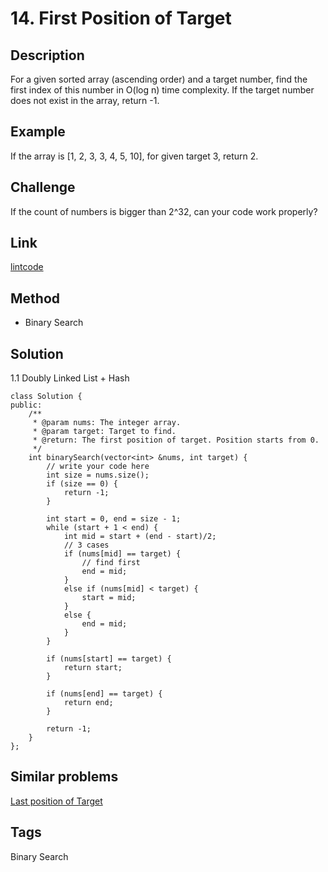 # 14. First Position of Target

## Description

For a given sorted array (ascending order) and a target number, find the first index of this number in O(log n) time complexity.
If the target number does not exist in the array, return -1.

## Example
If the array is [1, 2, 3, 3, 4, 5, 10], for given target 3, return 2.

## Challenge
If the count of numbers is bigger than 2^32, can your code work properly?

## Link
[lintcode](https://lintcode.com/problem/first-position-of-target/)

## Method
* Binary Search

## Solution
1.1 Doubly Linked List + Hash
~~~
class Solution {
public:
    /**
     * @param nums: The integer array.
     * @param target: Target to find.
     * @return: The first position of target. Position starts from 0.
     */
    int binarySearch(vector<int> &nums, int target) {
        // write your code here
        int size = nums.size();
        if (size == 0) {
            return -1;
        }
        
        int start = 0, end = size - 1;
        while (start + 1 < end) {
            int mid = start + (end - start)/2;
            // 3 cases
            if (nums[mid] == target) {
                // find first
                end = mid;
            }
            else if (nums[mid] < target) {
                start = mid;
            }
            else {
                end = mid;
            }
        }
        
        if (nums[start] == target) {
            return start;
        }
        
        if (nums[end] == target) {
            return end;
        }
        
        return -1;
    }
};
~~~

## Similar problems
[Last position of Target](https://www.lintcode.com/problem/last-position-of-target/)  

## Tags
Binary Search